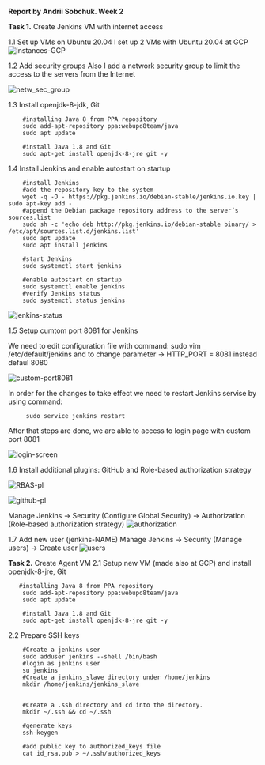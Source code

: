 **Report by Andrii Sobchuk. Week 2**

**Task 1.** Create Jenkins VM with internet access 

1.1 Set up VMs on Ubuntu 20.04
I set up 2 VMs with Ubuntu 20.04 at GCP  
![instances-GCP](https://user-images.githubusercontent.com/86925275/137642315-c057f7ec-7545-45b0-9415-d844f5f13c4c.png)

1.2 Add security groups
Also I add a network security group to limit the access to the servers from the Internet

![netw_sec_group](https://user-images.githubusercontent.com/86925275/137642450-9ed656f7-38ae-4387-a4f2-d5c125ac1ba5.png)

1.3 Install openjdk-8-jdk, Git 

        #installing Java 8 from PPA repository
        sudo add-apt-repository ppa:webupd8team/java
        sudo apt update

        #install Java 1.8 and Git
        sudo apt-get install openjdk-8-jre git -y
  
  1.4  Install Jenkins and enable autostart on startup 
  
        #install Jenkins
        #add the repository key to the system
        wget -q -O - https://pkg.jenkins.io/debian-stable/jenkins.io.key | sudo apt-key add -
        #append the Debian package repository address to the server’s sources.list
        sudo sh -c 'echo deb http://pkg.jenkins.io/debian-stable binary/ > /etc/apt/sources.list.d/jenkins.list'
        sudo apt update
        sudo apt install jenkins
        
        #start Jenkins
        sudo systemctl start jenkins
        
        #enable autostart on startup
        sudo systemctl enable jenkins 
        #verify Jenkins status
        sudo systemctl status jenkins

![jenkins-status](https://user-images.githubusercontent.com/86925275/137643383-414e6426-e971-45cf-9e5a-f100c93559bb.png)

 1.5 Setup cumtom port 8081 for Jenkins    
 
 We need to edit configuration file with command: sudo vim /etc/default/jenkins and to change parameter  -> HTTP_PORT = 8081 instead defaul 8080
 
 ![custom-port8081](https://user-images.githubusercontent.com/86925275/137643752-e3033582-e961-455f-94a6-8531f39aa2b0.png)
 
 In order for the changes to take effect we need to restart Jenkins servise by using command:
         
         sudo service jenkins restart
 After that steps are done, we are able to access to login page with custom port 8081
 
 ![login-screen](https://user-images.githubusercontent.com/86925275/137643898-2ba2f34c-c156-4e69-b851-dea62821f9c9.png)

 
 1.6 Install additional plugins: GitHub and Role-based authorization strategy
 
 ![RBAS-pl](https://user-images.githubusercontent.com/86925275/137644502-2c65d5b0-1177-4264-b57e-cd24ed37c3ff.png)
 
 ![github-pl](https://user-images.githubusercontent.com/86925275/137644517-f671b543-8e47-4c19-9e15-6b132d6b2429.png)


Manage Jenkins -> Security (Configure Global Security) -> Authorization (Role-based authorization strategy)
![authorization](https://user-images.githubusercontent.com/86925275/137644824-7b0b9019-d6ae-454b-8a7d-34c3ded0f5b6.png)

1.7 Add new user (jenkins-NAME)
Manage Jenkins -> Security (Manage users) -> Create user
![users](https://user-images.githubusercontent.com/86925275/137644840-ee05a96c-26b7-49e6-ac3c-0d1c6bfe7fa4.png)


**Task 2.** Create Agent VM
2.1 Setup new VM (made also at GCP) and install openjdk-8-jre, Git 
                
       #installing Java 8 from PPA repository
        sudo add-apt-repository ppa:webupd8team/java
        sudo apt update

        #install Java 1.8 and Git
        sudo apt-get install openjdk-8-jre git -y
        
2.2 Prepare SSH keys

        #Create a jenkins user
        sudo adduser jenkins --shell /bin/bash
        #login as jenkins user
        su jenkins
        #Create a jenkins_slave directory under /home/jenkins
        mkdir /home/jenkins/jenkins_slave


        #Create a .ssh directory and cd into the directory.
        mkdir ~/.ssh && cd ~/.ssh

        #generate keys
        ssh-keygen

        #add public key to authorized_keys file 
        cat id_rsa.pub > ~/.ssh/authorized_keys



